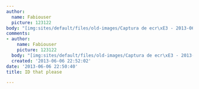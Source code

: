 ```yaml
---
author:
  name: Fabiouser
  picture: 123122
body: "[img:sites/default/files/old-images/Captura de ecr\xE3 - 2013-06-06, 22_5221.15.18.png]"
comments:
- author:
    name: Fabiouser
    picture: 123122
  body: "[img:sites/default/files/old-images/Captura de ecr\xE3 - 2013-06-06, 22_6083.15.18.png]"
  created: '2013-06-06 22:52:02'
date: '2013-06-06 22:50:40'
title: ID that please

---
```

